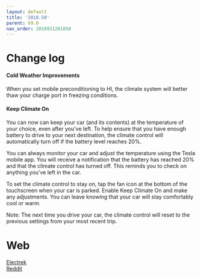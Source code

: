 ```yaml
---
layout: default
title: '2018.50'
parent: V9.0
nav_order: 2018931201850
---
```


# Change log
 
#### Cold Weather Improvements
When you set mobile preconditioning to HI, the climate system will better thaw your charge port in freezing conditions. 

#### Keep Climate On
You can now can keep your car (and its contents) at the temperature of your choice, even after you've left. To help ensure that you have enough battery to drive to your next destination, the climate control will automatically turn off if the battery level reaches 20%. 

You can always monitor your car and adjust the temperature using the Tesla mobile app. You will receive a notification that the battery has reached 20% and that the climate control has turned off. This reminds you to check on anything you've left in the car. 

To set the climate control to stay on, tap the fan icon at the bottom of the touchscreen when your car is parked. Enable Keep Climate On and make any adjustments. You can leave knowing that your car will stay comfortably cool or warm.

Note: The next time you drive your car, the climate control will reset to the previous settings from your most recent trip.

# Web

<a href="https://electrek.co/2018/12/18/tesla-software-update-winter-video-game-mars/">Electrek</a><br>
<a href="https://www.reddit.com/r/teslamotors/comments/a9vocm/201850_7e49f8a_release_notes_cold_weather/">Reddit</a>

